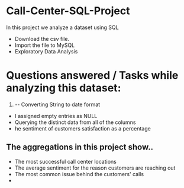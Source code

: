 # Call-Center-SQL-Project

In this project we analyze a dataset using SQL

* Download the csv file.
* Import the file to MySQL
* Exploratory Data Analysis 


# Questions answered / Tasks while analyzing this dataset: 

1. -- Converting String to date format
- I assigned empty entries as NULL
- Querying the distinct data from all of the columns  
- he sentiment of customers satisfaction as a percentage

## The aggregations in this project show..

* The most successful call center locations 
* The average sentiment for the reason customers are reaching out 
* The most common issue behind the customers' calls 
*
